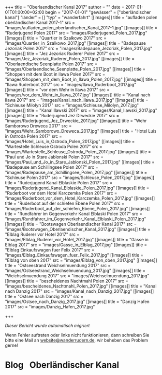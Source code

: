 +++
title = "Oberlaendischer Kanal 2017"
author = ""
date = 2017-01-01T01:00:00+02:00
begin = "2017-01-01"
"gewässer" = ["oberländischer kanal"]
"länder" = []
"typ" = "wanderfahrt"
[[images]]
title = "aufladen polen oberländischer Kanal 2017-1"
src = "images/aufladen_polen_oberlandischer_Kanal_2017-1.jpg"
[[images]]
title = "Ruderjugend Polen 2017"
src = "images/Ruderjugend_Polen_2017.jpg"
[[images]]
title = "Quartier in Szalkowo 2017"
src = "images/Quartier_in_Szalkowo_2017.jpg"
[[images]]
title = "Badepause Jezoriak Polen 2017"
src = "images/Badepause_Jezoriak_Polen_2017.jpg"
[[images]]
title = "Jez Jezoriak Ruderer Polen 2017"
src = "images/Jez_Jezoriak_Ruderer_Polen_2017.jpg"
[[images]]
title = "Oberlaendische Seenplatte Polen 2017"
src = "images/Oberlaendische_Seenplatte_Polen_2017.jpg"
[[images]]
title = "Shoppen mit dem Boot in Ilawa Polen 2017"
src = "images/Shoppen_mit_dem_Boot_in_Ilawa_Polen_2017.jpg"
[[images]]
title = "Ilawa Ruderboot 2017"
src = "images/Ilawa_Ruderboot_2017.jpg"
[[images]]
title = "vor dem Wehr in Ilawa 2017"
src = "images/vor_dem_Wehr_in_Ilawa_2017.jpg"
[[images]]
title = "Kanal nach Ilawa 2017"
src = "images/Kanal_nach_Ilawa_2017.jpg"
[[images]]
title = "Schleuse Milolyn 2017"
src = "images/Schleuse_Milolyn_2017.jpg"
[[images]]
title = "Kanal Ilawski 2017"
src = "images/Kanal_Ilawski_2017.jpg"
[[images]]
title = "Ruderjugend Jez Drweckie 2017"
src = "images/Ruderjugend_Jez_Drweckie_2017.jpg"
[[images]]
title = "Wehr Samborowo Dreweca 2017"
src = "images/Wehr_Samborowo_Dreweca_2017.jpg"
[[images]]
title = "Hotel Luis in Ostroda Polen 2017"
src = "images/Hotel_Luis_in_Ostroda_Polen_2017.jpg"
[[images]]
title = "Wartestelle Schleuse Ostroda Polen 2017"
src = "images/Wartestelle_Schleuse_Ostroda_Polen_2017.jpg"
[[images]]
title = "Paul und Jo in Stare Jablonski Polen 2017"
src = "images/Paul_und_Jo_in_Stare_Jablonski_Polen_2017.jpg"
[[images]]
title = "Badepause am Schillingsee Polen 2017"
src = "images/Badepause_am_Schillingsee_Polen_2017.jpg"
[[images]]
title = "Schleuse Polen 2017"
src = "images/Schleuse_Polen_2017.jpg"
[[images]]
title = "Ruderjugend Kanal Elblaskie Polen 2017"
src = "images/Ruderjugend_Kanal_Elblaskie_Polen_2017.jpg"
[[images]]
title = "Ruderboot vor dem Hotel Karczemka Polen 2017"
src = "images/Ruderboot_vor_dem_Hotel_Karczemka_Polen_2017.jpg"
[[images]]
title = "Ruderboot auf der schiefen Ebene Polen 2017"
src = "images/Ruderboot_auf_der_schiefen_Ebene_Polen_2017.jpg"
[[images]]
title = "Rundfahrer im Gegenverkehr Kanal Elblaski Polen 2017"
src = "images/Rundfahrer_im_Gegenverkehr_Kanal_Elblaski_Polen_2017.jpg"
[[images]]
title = "Bootswagen Oberlaendischer Kanal 2017"
src = "images/Bootswagen_Oberlaendischer_Kanal_2017.jpg"
[[images]]
title = "Elblag Ruderer vor Hotel 2017"
src = "images/Elblag_Ruderer_vor_Hotel_2017.jpg"
[[images]]
title = "Gasse in Elblag 2017"
src = "images/Gasse_in_Elblag_2017.jpg"
[[images]]
title = "Elblag Einkaufswagen fuer Felix 2017"
src = "images/Elblag_Einkaufswagen_fuer_Felix_2017.jpg"
[[images]]
title = "Elblag von oben 2017"
src = "images/Elblag_von_oben_2017.jpg"
[[images]]
title = "Ostseestrand Weichselmuendung 2017"
src = "images/Ostseestrand_Weichselmuendung_2017.jpg"
[[images]]
title = "Weichselmuendung 2017"
src = "images/Weichselmuendung_2017.jpg"
[[images]]
title = "bescheidenes Nachtmahl Polen 2017"
src = "images/bescheidenes_Nachtmahl_Polen_2017.jpg"
[[images]]
title = "Kanal nach Danzig 2017"
src = "images/Kanal_nach_Danzig_2017.jpg"
[[images]]
title = "Ostsee nach Danzig 2017"
src = "images/Ostsee_nach_Danzig_2017.jpg"
[[images]]
title = "Danzig Hafen 2017"
src = "images/Danzig_Hafen_2017.jpg"

+++


*Dieser Bericht wurde automatisch migriert*

Wenn Fehler auftreten oder links nicht funktionieren, dann schreiben Sie bitte eine Mail an website@wanderrudern.de, wir beheben das Problem gerne!



# Blog   Oberländischer Kanal


